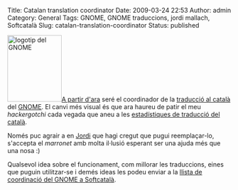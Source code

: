Title: Catalan translation coordinator
Date: 2009-03-24 22:53
Author: admin
Category: General
Tags: GNOME, GNOME traduccions, jordi mallach, Softcatalà
Slug: catalan-translation-coordinator
Status: published

[<img src="http://gil.badall.net/wp-content/uploads/2008/01/gnomefoot.png" title="logotip del GNOME" class="alignright size-full wp-image-274" width="122" height="150" alt="logotip del GNOME" />A partir d'ara](http://mail.gnome.org/archives/gnome-i18n/2009-March/msg00347.html "Correu enviat per en Jordi Mallach designant-me el seu successor") seré el coordinador de la [traducció al català](http://www.softcatala.org/wiki/GNOME "Article en el wiki de Softcatalà sobre el projecte de traducció del GNOME") del [GNOME](http://www.gnome.org "Lloc web del projecte GNOME"). El canvi més visual és que ara haureu de patir el meu *hackergotchi* cada vegada que aneu a les [estadístiques de traducció del català](http://l10n.gnome.org/languages/ca/ "Pàgina amb les estadístiques de traducció del GNOME al català").

Només puc agrair a en [Jordi](http://oskuro.net/blog/freesoftware/gnome-ca-step-down-2009-03-24-19-21 "Entrada en el bloc d'en Jordi Mallach on em designa el seu successor") que hagi cregut que pugui reemplaçar-lo, s'accepta el *marronet* amb molta il·lusió esperant ser una ajuda més que una nosa :)

Qualsevol idea sobre el funcionament, com millorar les traduccions, eines que puguin utilitzar-se i demés ideas les podeu enviar a la [llista de coordinació del GNOME a Softcatalà](http://llistes.softcatala.org/mailman/listinfo/gnome "Pàgina per donar-se d'alta a la llista de traducció del GNOME al català").
